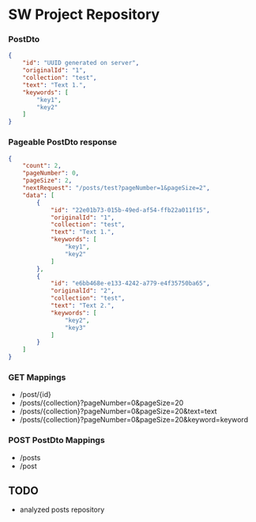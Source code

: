 # SW Project Repository

### PostDto

```json
{
    "id": "UUID generated on server",
    "originalId": "1",
    "collection": "test",
    "text": "Text 1.",
    "keywords": [
        "key1",
        "key2"
    ]
}
```

### Pageable PostDto response
```json
{
    "count": 2,
    "pageNumber": 0,
    "pageSize": 2,
    "nextRequest": "/posts/test?pageNumber=1&pageSize=2",
    "data": [
        {
            "id": "22e01b73-015b-49ed-af54-ffb22a011f15",
            "originalId": "1",
            "collection": "test",
            "text": "Text 1.",
            "keywords": [
                "key1",
                "key2"
            ]
        },
        {
            "id": "e6bb468e-e133-4242-a779-e4f35750ba65",
            "originalId": "2",
            "collection": "test",
            "text": "Text 2.",
            "keywords": [
                "key2",
                "key3"
            ]
        }
    ]
}
```

### GET Mappings

- /post/{id}
- /posts/{collection}?pageNumber=0&pageSize=20
- /posts/{collection}?pageNumber=0&pageSize=20&text=text
- /posts/{collection}?pageNumber=0&pageSize=20&keyword=keyword

### POST PostDto Mappings

- /posts
- /post

## TODO

- analyzed posts repository
